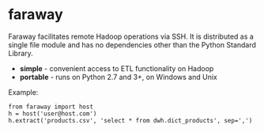 # faraway
Faraway facilitates remote Hadoop operations via SSH.
It is distributed as a single file module and has
no dependencies other than the Python Standard Library.

* **simple** - convenient access to ETL functionality on Hadoop
* **portable** - runs on Python 2.7 and 3+, on Windows and Unix

Example:
```
from faraway import host
h = host('user@host.com')
h.extract('products.csv', 'select * from dwh.dict_products', sep=',')
```
